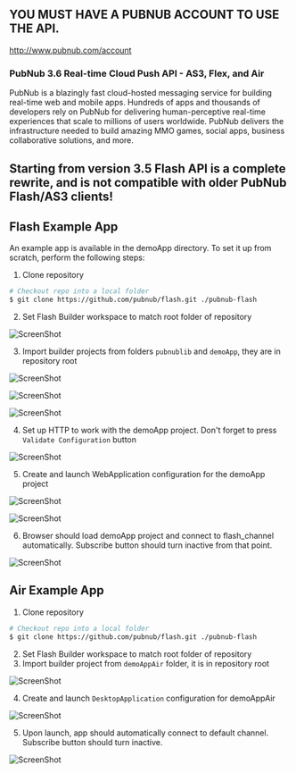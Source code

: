 ## YOU MUST HAVE A PUBNUB ACCOUNT TO USE THE API.
http://www.pubnub.com/account

### PubNub 3.6 Real-time Cloud Push API - AS3, Flex, and Air

PubNub is a blazingly fast cloud-hosted messaging service for building
real-time web and mobile apps. Hundreds of apps and thousands of developers
rely on PubNub for delivering human-perceptive real-time
experiences that scale to millions of users worldwide. PubNub delivers
the infrastructure needed to build amazing MMO games, social apps,
business collaborative solutions, and more.



## Starting from version 3.5 Flash API is a complete rewrite, and is not compatible with older PubNub Flash/AS3 clients!

## Flash Example App
An example app is available in the demoApp directory.
To set it up from scratch, perform the following steps:

1. Clone repository

  ``` sh
  # Checkout repo into a local folder
  $ git clone https://github.com/pubnub/flash.git ./pubnub-flash
  ```

2. Set Flash Builder workspace to match root folder of repository

  ![ScreenShot](/screenshots/demoApp-setup1.png)

3. Import builder projects from folders `pubnublib` and `demoApp`, they are in repository root

  ![ScreenShot](/screenshots/demoApp-setup2.png)

  ![ScreenShot](/screenshots/demoApp-setup3.png)

  ![ScreenShot](/screenshots/demoApp-setup4.png)

4. Set up HTTP to work with the demoApp project. Don't forget to press `Validate Configuration` button

  ![ScreenShot](/screenshots/demoApp-setup5.png)

5. Create and launch WebApplication configuration for the demoApp project

  ![ScreenShot](/screenshots/demoApp-setup6.png)

  ![ScreenShot](/screenshots/demoApp-setup7.png)

6. Browser should load demoApp project and connect to flash_channel automatically. Subscribe button should turn inactive from that point.

  ![ScreenShot](/screenshots/demoApp-setup8.png)

## Air Example App

1. Clone repository

  ``` sh
  # Checkout repo into a local folder
  $ git clone https://github.com/pubnub/flash.git ./pubnub-flash
  ```

2. Set Flash Builder workspace to match root folder of repository
3. Import builder project from `demoAppAir` folder, it is in repository root

  ![ScreenShot](/screenshots/demoAppAir-setup1.png)

4. Create and launch `DesktopApplication` configuration for demoAppAir

  ![ScreenShot](/screenshots/demoAppAir-setup2.png)

5. Upon launch, app should automatically connect to default channel. Subscribe button should turn inactive.

  ![ScreenShot](/screenshots/demoAppAir-setup3.png)
